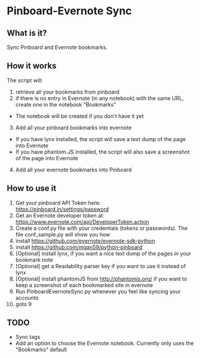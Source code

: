 # Pinboard-Evernote Sync

## What is it?

Sync Pinboard and Evernote bookmarks.

## How it works

The script will:

1. retrieve all your bookmarks from pinboard 
2. if there is no entry in Evernote (in any notebook) with the same URL, create one in the notebook "Bookmarks"
  * The notebook will be created if you don't have it yet
3. Add all your pinboard bookmarks into evernote 
  * If you have lynx installed, the script will save a text dump of the page into Evernote
  * If you have phantom.JS installed, the script will also save a screenshot of the page into Evernote
4. Add all your evernote bookmarks into Pinboard 

## How to use it

1. Get your pinboard API Token here: https://pinboard.in/settings/password
2. Get an Evernote developer token at: https://www.evernote.com/api/DeveloperToken.action
3. Create a conf.py file with your credentials (tokens or passwords). The file conf_sample.py will show you how
4. install https://github.com/evernote/evernote-sdk-python
5. install https://github.com/mgan59/python-pinboard
6. [Optional] install lynx, if you want a nice text dump of the pages in your bookmark note
7. [Optional] get a Readability parser key if you want to use it instead of lynx
8. [Optional] install phantomJS from http://phantomjs.org/ if you want to keep a screenshot of each bookmarked site in evernote
9. Run PinboardEvernoteSync.py whenever you feel like syncing your accounts
10. goto 9

## TODO

* Sync tags
* Add an option to choose the Evernote notebook. Currently only uses the "Bookmarks" default
